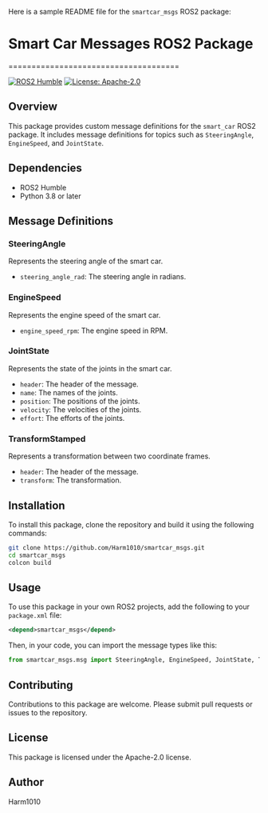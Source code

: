 

Here is a sample README file for the `smartcar_msgs` ROS2 package:


# Smart Car Messages ROS2 Package
=====================================

[![ROS2 Humble](https://img.shields.io/badge/ROS2-Humble-blue.svg)](https://index.ros.org/doc/humble/)
[![License: Apache-2.0](https://img.shields.io/badge/License-Apache--2.0-blue.svg)](https://opensource.org/licenses/Apache-2.0)

## Overview

This package provides custom message definitions for the `smart_car` ROS2 package. It includes message definitions for topics such as `SteeringAngle`, `EngineSpeed`, and `JointState`.

## Dependencies

* ROS2 Humble
* Python 3.8 or later

## Message Definitions

### SteeringAngle

Represents the steering angle of the smart car.

* `steering_angle_rad`: The steering angle in radians.

### EngineSpeed

Represents the engine speed of the smart car.

* `engine_speed_rpm`: The engine speed in RPM.

### JointState

Represents the state of the joints in the smart car.

* `header`: The header of the message.
* `name`: The names of the joints.
* `position`: The positions of the joints.
* `velocity`: The velocities of the joints.
* `effort`: The efforts of the joints.

### TransformStamped

Represents a transformation between two coordinate frames.

* `header`: The header of the message.
* `transform`: The transformation.

## Installation

To install this package, clone the repository and build it using the following commands:
```bash
git clone https://github.com/Harm1010/smartcar_msgs.git
cd smartcar_msgs
colcon build
```

## Usage

To use this package in your own ROS2 projects, add the following to your `package.xml` file:
```xml
<depend>smartcar_msgs</depend>
```

Then, in your code, you can import the message types like this:
```python
from smartcar_msgs.msg import SteeringAngle, EngineSpeed, JointState, TransformStamped
```

## Contributing

Contributions to this package are welcome. Please submit pull requests or issues to the repository.

## License

This package is licensed under the Apache-2.0 license.

## Author

Harm1010
